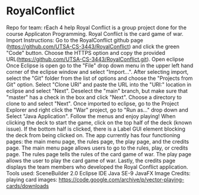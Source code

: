 # RoyalConflict
Repo for team: rEach 4 help
Royal Conflict is a group project done for the course Applicaton Programming. Royal Conflict is the card game of war.
Import Instructions:
Go to the RoyalConflict github page (https://github.com/UTSA-CS-3443/RoyalConflict) and click the green "Code" button. 
Choose the HTTPS option and copy the provided URL(https://github.com/UTSA-CS-3443/RoyalConflict.git).
Open eclipse 
Once Eclipse is open go to the "File" drop down menu in the upper left hand corner of the eclipse window and select "Import...".
After selecting import, select the "Git" folder from the list of options and choose the "Projects from Git" option.
Select "Clone URl" and paste the URL into the "URI:" location in eclipse and select "Next".
Deselect the "main" branch, but make sure that "master" has a check in the box and click "Next".
Choose a directory to clone to and select "Next".
Once imported to eclipse, go to the Project Explorer and right click the "War" project, go to "Run as..." drop down and Select "Java Application".
Follow the menus and enjoy playing! When clicking the deck to start the game, click on the top half of the deck (known issue). If the bottom half is clicked, there is a Label GUI element blocking the deck from being clicked on. The app currently has four functioning pages: the main menu page, the rules page, the play page, and the credits page. The main menu page allows users to go to the rules, play, or credits page. The rules page tells the rules of the card game of war. The play page allows the user to play the card game of war. Lastly, the credits page displays the team members who developed the Royal Conflict application.
Tools used:
SceneBuilder 2.0
Eclipse IDE
Java SE-9
JavaFX
Image Credits:
playing card images: https://code.google.com/archive/p/vector-playing-cards/downloads
